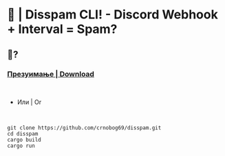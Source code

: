 # 🦠 | Disspam CLI! - Discord Webhook + Interval = Spam?

## 🚀?

### [Презуимање | Download](https://github.com/crnobog69/disspam/releases)

<br>

- Или | Or

<br>

```
git clone https://github.com/crnobog69/disspam.git
cd disspam
cargo build
cargo run
```
